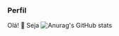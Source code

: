 ### Perfil 
Olá! 👋
Seja
![Anurag's GitHub stats](https://github-readme-stats.vercel.app/api?username=mariioreiis&show_icons=true&theme=radical)


<!--
**mariioreiis/mariioreiis** is a ✨ _special_ ✨ repository because its `README.md` (this file) appears on your GitHub profile.

Here are some ideas to get you started:

- 🔭 I’m currently working on ...
- 🌱 I’m currently learning ...
- 👯 I’m looking to collaborate on ...
- 🤔 I’m looking for help with ...
- 💬 Ask me about ...
- 📫 How to reach me: ...
- 😄 Pronouns: ...
- ⚡ Fun fact: ...
-->

